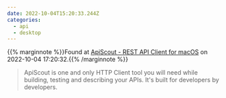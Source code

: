 ```yaml
---
date: 2022-10-04T15:20:33.244Z
categories:
  - api
  - desktop
---
```

{{% marginnote %}}Found at [ApiScout - REST API Client for macOS](https://theapiscout.com/) on 2022-10-04 17:20:32.{{% /marginnote %}}

> ApiScout is one and only HTTP Client tool you will need while building, testing and describing your APIs. It's built for developers by developers.


